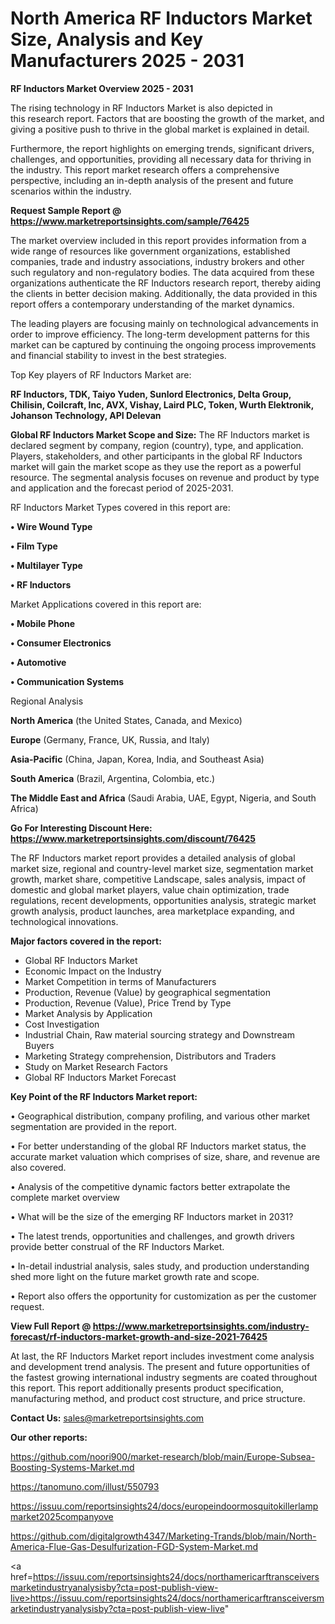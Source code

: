 # North America RF Inductors Market Size, Analysis and Key Manufacturers 2025 - 2031

<Strong> RF Inductors Market Overview 2025 - 2031</strong>

The rising technology in RF Inductors Market is also depicted in this research report. Factors that are boosting the growth of the market, and giving a positive push to thrive in the global market is explained in detail.

Furthermore, the report highlights on emerging trends, significant drivers, challenges, and opportunities, providing all necessary data for thriving in the industry. This report market research offers a comprehensive perspective, including an in-depth analysis of the present and future scenarios within the industry.

<strong>Request Sample Report @ <a href=https://www.marketreportsinsights.com/sample/76425>https://www.marketreportsinsights.com/sample/76425</a></strong>

The market overview included in this report provides information from a wide range of resources like government organizations, established companies, trade and industry associations, industry brokers and other such regulatory and non-regulatory bodies. The data acquired from these organizations authenticate the RF Inductors research report, thereby aiding the clients in better decision making. Additionally, the data provided in this report offers a contemporary understanding of the market dynamics.

The leading players are focusing mainly on technological advancements in order to improve efficiency. The long-term development patterns for this market can be captured by continuing the ongoing process improvements and financial stability to invest in the best strategies.

Top Key players of RF Inductors Market are:

<strong>RF Inductors, TDK, Taiyo Yuden, Sunlord Electronics, Delta Group, Chilisin, Coilcraft, Inc, AVX, Vishay, Laird PLC, Token, Wurth Elektronik, Johanson Technology, API Delevan</strong>

<strong><b>Global RF Inductors Market Scope and Size:</b></strong>
The RF Inductors market is declared segment by company, region (country), type, and application. Players, stakeholders, and other participants in the global RF Inductors market will gain the market scope as they use the report as a powerful resource. The segmental analysis focuses on revenue and product by type and application and the forecast period of 2025-2031.

RF Inductors Market Types covered in this report are:

<strong>• Wire Wound Type

• Film Type

• Multilayer Type

• RF Inductors</strong>

Market Applications covered in this report are:

<strong>• Mobile Phone

• Consumer Electronics

• Automotive

• Communication Systems</strong> 

Regional Analysis

<strong>North America</strong> (the United States, Canada, and Mexico)

<strong>Europe</strong> (Germany, France, UK, Russia, and Italy)

<strong>Asia-Pacific</strong> (China, Japan, Korea, India, and Southeast Asia)

<strong>South America</strong> (Brazil, Argentina, Colombia, etc.)

<strong>The Middle East and Africa</strong> (Saudi Arabia, UAE, Egypt, Nigeria, and South Africa)

<strong>Go For Interesting Discount Here: <a href=https://www.marketreportsinsights.com/discount/76425>https://www.marketreportsinsights.com/discount/76425</a></strong>

The RF Inductors market report provides a detailed analysis of global market size, regional and country-level market size, segmentation market growth, market share, competitive Landscape, sales analysis, impact of domestic and global market players, value chain optimization, trade regulations, recent developments, opportunities analysis, strategic market growth analysis, product launches, area marketplace expanding, and technological innovations.

<strong><b>Major factors covered in the report:</b></strong>
<ul>
  <li>Global RF Inductors Market </li>
  <li>Economic Impact on the Industry</li>
  <li>Market Competition in terms of Manufacturers</li>
  <li>Production, Revenue (Value) by geographical segmentation</li>
  <li>Production, Revenue (Value), Price Trend by Type</li>
  <li>Market Analysis by Application</li>
  <li>Cost Investigation</li>
  <li>Industrial Chain, Raw material sourcing strategy and Downstream Buyers</li>
  <li>Marketing Strategy comprehension, Distributors and Traders</li>
  <li>Study on Market Research Factors</li>
  <li>Global RF Inductors Market Forecast</li>
</ul>

<strong><b>Key Point of the RF Inductors Market report:</b></strong>

• Geographical distribution, company profiling, and various other market segmentation are provided in the report.

• For better understanding of the global RF Inductors market status, the accurate market valuation which comprises of size, share, and revenue are also covered.

• Analysis of the competitive dynamic factors better extrapolate the complete market overview

• What will be the size of the emerging RF Inductors market in 2031?

• The latest trends, opportunities and challenges, and growth drivers provide better construal of the RF Inductors Market.

• In-detail industrial analysis, sales study, and production understanding shed more light on the future market growth rate and scope.

• Report also offers the opportunity for customization as per the customer request.

<strong><b>View Full Report @ <a href=https://www.marketreportsinsights.com/industry-forecast/rf-inductors-market-growth-and-size-2021-76425>https://www.marketreportsinsights.com/industry-forecast/rf-inductors-market-growth-and-size-2021-76425</a></b></strong>


At last, the RF Inductors Market report includes investment come analysis and development trend analysis. The present and future opportunities of the fastest growing international industry segments are coated throughout this report. This report additionally presents product specification, manufacturing method, and product cost structure, and price structure.

<strong>Contact Us:</strong>
sales@marketreportsinsights.com

<strong>Our other reports:</strong>

<a href=https://github.com/noori900/market-research/blob/main/Europe-Subsea-Boosting-Systems-Market.md>https://github.com/noori900/market-research/blob/main/Europe-Subsea-Boosting-Systems-Market.md</a>

<a href=https://tanomuno.com/illust/550793>https://tanomuno.com/illust/550793</a>

<a href=https://issuu.com/reportsinsights24/docs/europeindoormosquitokillerlampmarket2025companyove>https://issuu.com/reportsinsights24/docs/europeindoormosquitokillerlampmarket2025companyove</a>

<a href=https://github.com/digitalgrowth4347/Marketing-Trands/blob/main/North-America-Flue-Gas-Desulfurization-FGD-System-Market.md>https://github.com/digitalgrowth4347/Marketing-Trands/blob/main/North-America-Flue-Gas-Desulfurization-FGD-System-Market.md</a>

<a href=https://issuu.com/reportsinsights24/docs/northamericarftransceiversmarketindustryanalysisby?cta=post-publish-view-live>https://issuu.com/reportsinsights24/docs/northamericarftransceiversmarketindustryanalysisby?cta=post-publish-view-live</a>"
